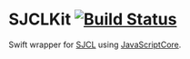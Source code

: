 # SJCLKit [![Build Status](https://travis-ci.org/craigpatten/SJCLKit.svg)](https://travis-ci.org/craigpatten/SJCLKit)

Swift wrapper for [SJCL](https://bitwiseshiftleft.github.io/sjcl) using [JavaScriptCore](http://nshipster.com/javascriptcore).
